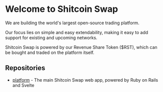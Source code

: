 # Welcome to Shitcoin Swap

We are building the world's largest open-source trading platform.

Our focus lies on simple and easy extendability, making it easy to add support for existing and upcoming networks.

Shitcoin Swap is powered by our Revenue Share Token ($RST), which can be bought and traded on the platform itself.

## Repositories

- [platform](https://github.com/shitcoinswap/platform) - The main Shitcoin Swap web app, powered by Ruby on Rails and Svelte
